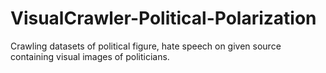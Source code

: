 # VisualCrawler-Political-Polarization
Crawling datasets of political figure, hate speech on given source containing visual images of politicians.
